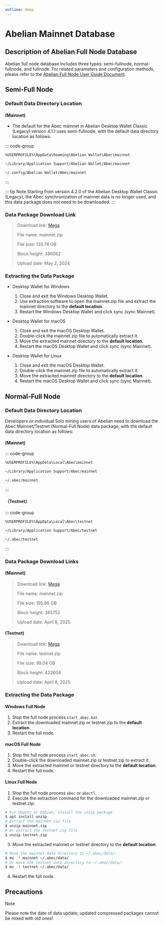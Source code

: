 ```yaml
---
outline: deep
---
```


# Abelian Mainnet Database

## Description of Abelian Full Node Database

Abelian full node database includes three types: semi-fullnode, normal-fullnode, and fullnode. For related parameters and configuration methods, please refer to the [Abelian Full Node User Guide Document](/guide/cli-full-node#_2-configuration-abec).

## Semi-Full Node

### Default Data Directory Location

#### (Mainnet)

- The default for the Abec mainnet in Abelian Desktop Wallet Classic (Legacy) version 4.1.1 uses semi-fullnode, with the default data directory location as follows:

::: code-group

```txt [Windows]
%USERPROFILE%\AppData\Roaming\Abelian Wallet\Abec\mainnet
```

```txt [MacOS]
~/Library/Application Support/Abelian Wallet/Abec/mainnet
```

```txt [Linux]
~/.config/Abelian Wallet/Abec/mainnet
```
:::

::: tip Note
Starting from version 4.2.0 of the Abelian Desktop Wallet Classic (Legacy), the Abec synchronization of mainnet data is no longer used, and this data package does not need to be downloaded.
:::

### Data Package Download Link

> Download link: [Mega](https://mega.nz/file/wikgSJiR#I6mFgg5dax_RSQrR9q6TpxF5OmkkVrmFkg76LvcXp-8)
> 
> File name: mainnet.zip
> 
> File size: 135.74 GB
> 
> Block height: 386062
> 
> Upload date: May 2, 2024

### Extracting the Data Package

- Desktop Wallet for Windows
  1. Close and exit the Windows Desktop Wallet.
  2. Use extraction software to open the mainnet.zip file and extract the mainnet directory to the **default location**.
  3. Restart the Windows Desktop Wallet and click sync (sync Mainnet).

- Desktop Wallet for macOS
  1. Close and exit the macOS Desktop Wallet.
  2. Double-click the mainnet.zip file to automatically extract it.
  3. Move the extracted mainnet directory to the **default location**.
  4. Restart the macOS Desktop Wallet and click sync (sync Mainnet).

- Desktop Wallet for Linux
  1. Close and exit the macOS Desktop Wallet.
  2. Double-click the mainnet.zip file to automatically extract it.
  3. Move the extracted mainnet directory to the **default location**.
  4. Restart the macOS Desktop Wallet and click sync (sync Mainnet).

## Normal-Full Node

### Default Data Directory Location

Developers or individual Solo mining users of Abelian need to download the Abec Mainnet/Testnet (Normal-Full Node) data package, with the default data directory location as follows:

#### (Mainnet)
::: code-group

```txt [Windows]
%USERPROFILE%\AppData\Local\Abec\mainnet
```

```txt [MacOS]
~/Library/Application Support/Abec/mainnet
```

```txt [Linux]
~/.abec/mainnet
```
:::

#### （Testnet）

::: code-group

```txt [Windows]
%USERPROFILE%\AppData\Local\Abec\testnet
```

```txt [MacOS]
~/Library/Application Support/Abec/testnet
```

```txt [Linux]
~/.abec/testnet
```
:::

### Data Package Download Links

#### (Mainnet)

> Download link: [Mega](https://mega.nz/file/wydjFZxL#aVfZjBWQlYEnwiLkC4N95WOH60cbML-kEpKVZzZdjFY)
> 
> File name: mainnet.zip
> 
> File size: 195.86 GB
> 
> Block height: 385752
> 
> Upload date: April 8, 2025

#### (Testnet)

> Download link: [Mega](https://mega.nz/file/Yvs0VDAL#UfIcwgB37sEMT31rjVZCZVZSj_5eKAYmaKalnd2sMrI)
> 
> File name: testnet.zip
> 
> File size: 99.04 GB
>
> Block height: 422604
>
> Upload date: April 8, 2025

### Extracting the Data Package

#### Windows Full Node

1. Stop the full node process `start_abec.bat`.
2. Extract the downloaded mainnet.zip or testnet.zip to the **default location**.
3. Restart the full node.

#### macOS Full Node

1. Stop the full node process `start_abec.sh`.
2. Double-click the downloaded mainnet.zip or testnet.zip to extract it.
3. Move the extracted mainnet or testnet directory to the **default location**.
4. Restart the full node.

#### Linux Full Node

1. Stop the full node process `abec` or `abectl`.
2. Execute the extraction command for the downloaded mainnet.zip or testnet.zip:

```bash
# For Ubuntu or Debian, install the unzip package
$ apt install unzip
# Extract the mainnet zip file
$ unzip mainnet.zip
# Or extract the testnet zip file
$ unzip testnet.zip
```

3. Move the extracted mainnet or testnet directory to the **default location**:
```bash
# Move the mainnet data directory to ~/.abec/data/:
$ mv -f mainnet ~/.abec/data/
# Or move the testnet data directory to ~/.abec/data/:
$ mv -f testnet ~/.abec/data/
```

4. Restart the full node.

## Precautions

> [!NOTE]
> Please note the date of data update; updated compressed packages cannot be mixed with old ones!